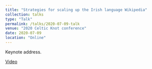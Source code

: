 ```yaml
---
title: "Strategies for scaling up the Irish language Wikipedia"
collection: talks
type: "Talk"
permalink: /talks/2020-07-09-talk
venue: "2020 Celtic Knot conference"
date: 2020-07-09
location: "Online"
---
```


Keynote address.

[Video](https://www.youtube.com/watch?v=fmoG7QIzB7s)
